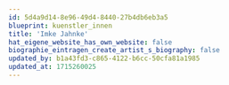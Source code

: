 ```yaml
---
id: 5d4a9d14-8e96-49d4-8440-27b4db6eb3a5
blueprint: kuenstler_innen
title: 'Imke Jahnke'
hat_eigene_website_has_own_website: false
biographie_eintragen_create_artist_s_biography: false
updated_by: b1a43fd3-c865-4122-b6cc-50cfa81a1985
updated_at: 1715260025
---
```

